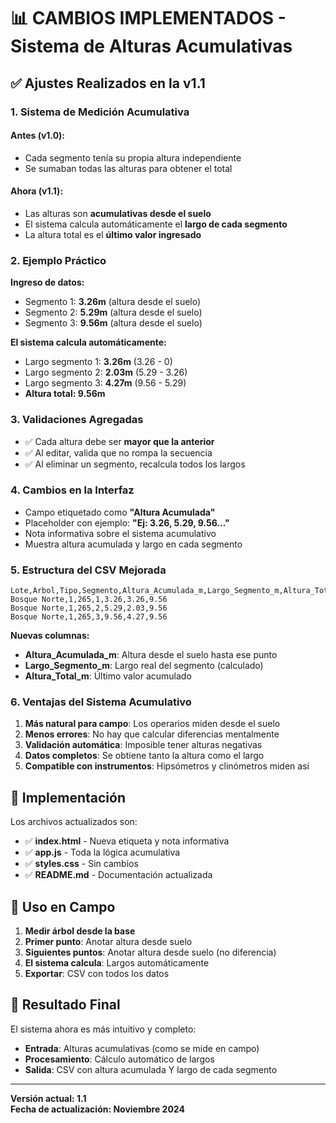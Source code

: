 # 📊 CAMBIOS IMPLEMENTADOS - Sistema de Alturas Acumulativas

## ✅ Ajustes Realizados en la v1.1

### 1. **Sistema de Medición Acumulativa**

#### **Antes (v1.0):**
- Cada segmento tenía su propia altura independiente
- Se sumaban todas las alturas para obtener el total

#### **Ahora (v1.1):**
- Las alturas son **acumulativas desde el suelo**
- El sistema calcula automáticamente el **largo de cada segmento**
- La altura total es el **último valor ingresado**

### 2. **Ejemplo Práctico**

**Ingreso de datos:**
- Segmento 1: **3.26m** (altura desde el suelo)
- Segmento 2: **5.29m** (altura desde el suelo)
- Segmento 3: **9.56m** (altura desde el suelo)

**El sistema calcula automáticamente:**
- Largo segmento 1: **3.26m** (3.26 - 0)
- Largo segmento 2: **2.03m** (5.29 - 3.26)
- Largo segmento 3: **4.27m** (9.56 - 5.29)
- **Altura total: 9.56m**

### 3. **Validaciones Agregadas**
- ✅ Cada altura debe ser **mayor que la anterior**
- ✅ Al editar, valida que no rompa la secuencia
- ✅ Al eliminar un segmento, recalcula todos los largos

### 4. **Cambios en la Interfaz**
- Campo etiquetado como **"Altura Acumulada"**
- Placeholder con ejemplo: **"Ej: 3.26, 5.29, 9.56..."**
- Nota informativa sobre el sistema acumulativo
- Muestra altura acumulada y largo en cada segmento

### 5. **Estructura del CSV Mejorada**

```csv
Lote,Arbol,Tipo,Segmento,Altura_Acumulada_m,Largo_Segmento_m,Altura_Total_m
Bosque Norte,1,265,1,3.26,3.26,9.56
Bosque Norte,1,265,2,5.29,2.03,9.56
Bosque Norte,1,265,3,9.56,4.27,9.56
```

**Nuevas columnas:**
- **Altura_Acumulada_m**: Altura desde el suelo hasta ese punto
- **Largo_Segmento_m**: Largo real del segmento (calculado)
- **Altura_Total_m**: Último valor acumulado

### 6. **Ventajas del Sistema Acumulativo**

1. **Más natural para campo**: Los operarios miden desde el suelo
2. **Menos errores**: No hay que calcular diferencias mentalmente
3. **Validación automática**: Imposible tener alturas negativas
4. **Datos completos**: Se obtiene tanto la altura como el largo
5. **Compatible con instrumentos**: Hipsómetros y clinómetros miden así

## 🚀 Implementación

Los archivos actualizados son:
- ✅ **index.html** - Nueva etiqueta y nota informativa
- ✅ **app.js** - Toda la lógica acumulativa
- ✅ **styles.css** - Sin cambios
- ✅ **README.md** - Documentación actualizada

## 📱 Uso en Campo

1. **Medir árbol desde la base**
2. **Primer punto**: Anotar altura desde suelo
3. **Siguientes puntos**: Anotar altura desde suelo (no diferencia)
4. **El sistema calcula**: Largos automáticamente
5. **Exportar**: CSV con todos los datos

## 🎯 Resultado Final

El sistema ahora es más intuitivo y completo:
- **Entrada**: Alturas acumulativas (como se mide en campo)
- **Procesamiento**: Cálculo automático de largos
- **Salida**: CSV con altura acumulada Y largo de cada segmento

---

**Versión actual: 1.1**  
**Fecha de actualización: Noviembre 2024**